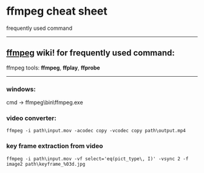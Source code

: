 # ffmpeg cheat sheet
frequently used command

***

## [ffmpeg](https://www.ffmpeg.org/) wiki! for frequently used command:
ffmpeg tools: **ffmpeg**, **ffplay**, **ffprobe**

***

### windows: 
cmd -> ffmpeg\bin\ffmpeg.exe

### video converter:
`ffmpeg -i path\input.mov -acodec copy -vcodec copy path\output.mp4`

### key frame extraction from video
`ffmpeg -i path\input.mov -vf select='eq(pict_type\, I)' -vsync 2 -f image2 path\keyframe_%03d.jpg`
